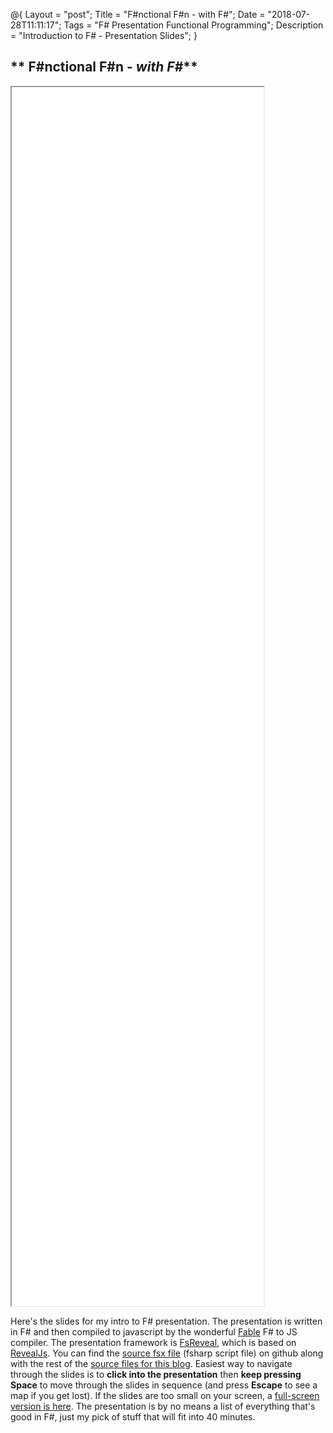 @{
    Layout = "post";
    Title = "F#nctional F#n - with F#";
    Date = "2018-07-28T11:11:17";
    Tags = "F# Presentation Functional Programming";
    Description = "Introduction to F# - Presentation Slides";
}

** F#nctional F#n - _with F#_**
-------------------------------------------------

<div id="graphicsWrapper"><div id="graphicsContainer"><iframe width="80%" height="50%" src="/otherOutput/fsreveal1/index.html"></iframe></div></div>

Here's the slides for my intro to F# presentation. The presentation is written in F# and then compiled to javascript by the 
wonderful [Fable](http://fable.io/) F# to JS compiler. The presentation framework is [FsReveal](https://fsprojects.github.io/FsReveal/), 
which is based on [RevealJs](https://revealjs.com/#/). You can find the 
[source fsx file](https://github.com/codehutch/codehutch.github.io/blob/source/Other/FsReveal1/slides/index.fsx) (fsharp script file) on github
along with the rest of the [source files for this blog](https://github.com/codehutch/codehutch.github.io/tree/source). Easiest way to navigate 
through the slides is to **click into the presentation** then **keep pressing Space** to move through the slides in sequence (and press **Escape** 
to see a map if you get lost). If the slides are too small on your screen, a [full-screen version is here](/otherOutput/fsreveal1/index.html). 
The presentation is by no means a list of everything that's good in F#, just my pick of stuff that will fit into 40 minutes.
